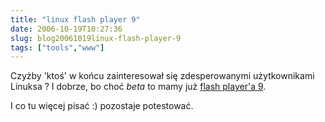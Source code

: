 ```yaml
---
title: "linux flash player 9"
date: 2006-10-19T10:27:36
slug: blog20061019linux-flash-player-9
tags: ["tools","www"]
---
```

<html><body><p>Czyżby 'ktoś' w końcu zainteresował się zdesperowanymi użytkownikami Linuksa ? I dobrze, bo choć <em>beta</em> to mamy już <a href="http://labs.adobe.com/technologies/flashplayer9/" title="Flash Player 9 dla linuksa (beta)">flash player'a 9</a>.


I co tu więcej pisać :) pozostaje potestować.</p></body></html>